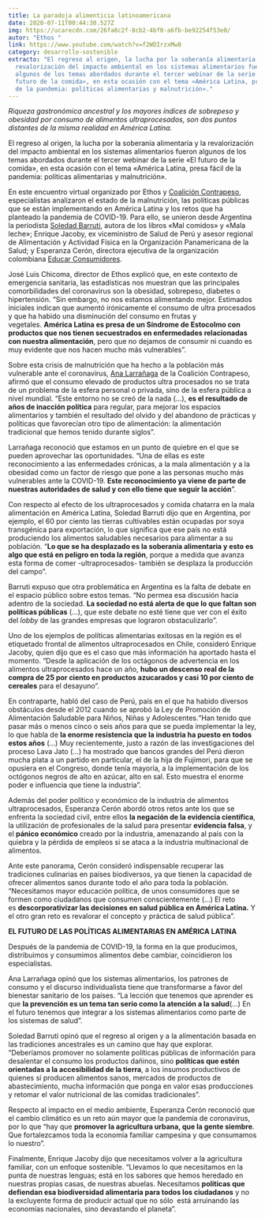 ```yaml
---
title: La paradoja alimenticia latinoamericana
date: 2020-07-11T00:44:30.527Z
img: https://ucarecdn.com/26fa8c2f-8cb2-4bf0-a6fb-be92254f53e0/
autor: "Ethos "
link: https://www.youtube.com/watch?v=f2WDIrzxMw8
category: desarrollo-sostenible
extracto: "El regreso al origen, la lucha por la soberanía alimentaria y la
  revalorización del impacto ambiental en los sistemas alimentarios fueron
  algunos de los temas abordados durante el tercer webinar de la serie «El
  futuro de la comida», en esta ocasión con el tema «América Latina, presa fácil
  de la pandemia: políticas alimentarias y malnutrición»."
---
```

*Riqueza gastronómica ancestral y los mayores índices de sobrepeso y obesidad por consumo de alimentos ultraprocesados, son dos puntos distantes de la misma realidad en América Latina.*

El regreso al origen, la lucha por la soberanía alimentaria y la revalorización del impacto ambiental en los sistemas alimentarios fueron algunos de los temas abordados durante el tercer webinar de la serie «El futuro de la comida», en esta ocasión con el tema «América Latina, presa fácil de la pandemia: políticas alimentarias y malnutrición».

En este encuentro virtual organizado por Ethos y [Coalición Contrapeso](https://coalicioncontrapeso.org/), especialistas analizaron el estado de la malnutrición, las políticas públicas que se están implementando en América Latina y los retos que ha planteado la pandemia de COVID-19. Para ello, se unieron desde Argentina la periodista [Soledad Barruti](https://twitter.com/solebarruti), autora de los libros «Mal comidos» y «Mala leche»; Enrique Jacoby, ex viceministro de Salud de Perú y asesor regional de Alimentación y Actividad Física en la Organización Panamericana de la Salud; y Esperanza Cerón, directora ejecutiva de la organización colombiana [Educar Consumidores](https://educarconsumidores.org/).

José Luis Chicoma, director de Ethos explicó que, en este contexto de emergencia sanitaria, las estadísticas nos muestran que las principales comorbilidades del coronavirus son la obesidad, sobrepeso, diabetes o hipertensión. “Sin embargo, no nos estamos alimentando mejor. Estimados iniciales indican que aumentó irónicamente el consumo de ultra procesados y que ha habido una disminución del consumo en frutas y vegetales. **América Latina es presa de un Síndrome de Estocolmo con productos que nos tienen secuestrados en enfermedades relacionadas con nuestra alimentación**, pero que no dejamos de consumir ni cuando es muy evidente que nos hacen mucho más vulnerables”. 

Sobre esta crisis de malnutrición que ha hecho a la población más vulnerable ante el coronavirus, [Ana Larrañaga](https://twitter.com/anna_larr?ref_src=twsrc%5Egoogle%7Ctwcamp%5Eserp%7Ctwgr%5Eauthor) de la Coalición Contrapeso, afirmó que el consumo elevado de productos ultra procesados no se trata de un problema de la esfera personal o privada, sino de la esfera pública a nivel mundial. “Este entorno no se creó de la nada (…), **es el resultado de años de inacción política** para regular, para mejorar los espacios alimentarios y también el resultado del olvido y del abandono de prácticas y políticas que favorecían otro tipo de alimentación: la alimentación tradicional que hemos tenido durante siglos”. 

Larrañaga reconoció que estamos en un punto de quiebre en el que se pueden aprovechar las oportunidades. “Una de ellas es este reconocimiento a las enfermedades crónicas, a la mala alimentación y a la obesidad como un factor de riesgo que pone a las personas mucho más vulnerables ante la COVID-19. **Este reconocimiento ya viene de parte de nuestras autoridades de salud y con ello tiene que seguir la acción**”.

Con respecto al efecto de los ultraprocesados y comida chatarra en la mala alimentación en América Latina, Soledad Barruti dijo que en Argentina, por ejemplo, el 60 por ciento las tierras cultivables están ocupadas por soya transgénica para exportación, lo que significa que ese país no está produciendo los alimentos saludables necesarios para alimentar a su población. “**Lo que se ha desplazado es la soberanía alimentaria y esto es algo que está en peligro en toda la región**, porque a medida que avanza esta forma de comer -ultraprocesados- también se desplaza la producción del campo”. 

Barruti expuso que otra problemática en Argentina es la falta de debate en el espacio público sobre estos temas. “No permea esa discusión hacia adentro de la sociedad. **La sociedad no está alerta de que lo que faltan son políticas públicas** (…), que este debate no esté tiene que ver con el éxito del *lobby* de las grandes empresas que lograron obstaculizarlo”. 

Uno de los ejemplos de políticas alimentarias exitosas en la región es el etiquetado frontal de alimentos ultraprocesados en Chile, consideró Enrique Jacoby, quien dijo que es el caso que más información ha aportado hasta el momento. “Desde la aplicación de los octágonos de advertencia en los alimentos ultraprocesados hace un año, **hubo un descenso real de la compra de 25 por ciento en productos azucarados y casi 10 por ciento de cereales** para el desayuno”.

En contraparte, habló del caso de Perú, país en el que ha habido diversos obstáculos desde el 2012 cuando se aprobó la Ley de Promoción de Alimentación Saludable para Niños, Niñas y Adolescentes.“Han tenido que pasar más o menos cinco o seis años para que se pueda implementar la ley, lo que habla de **la enorme resistencia que la industria ha puesto en todos estos años** (…) Muy recientemente, justo a razón de las investigaciones del proceso Lava Jato (…) ha mostrado que bancos grandes del Perú dieron mucha plata a un partido en particular, el de la hija de Fujimori, para que se opusiera en el Congreso, donde tenía mayoría, a la implementación de los octógonos negros de alto en azúcar, alto en sal. Esto muestra el enorme poder e influencia que tiene la industria”. 

Además del poder político y económico de la industria de alimentos ultraprocesados, Esperanza Cerón abordó otros retos ante los que se enfrenta la sociedad civil, entre ellos **la negación de la evidencia científica**, la utilización de profesionales de la salud para presentar **evidencia falsa**, y el **pánico económico** creado por la industria, amenazando al país con la quiebra y la pérdida de empleos si se ataca a la industria multinacional de alimentos. 

Ante este panorama, Cerón consideró indispensable recuperar las tradiciones culinarias en países biodiversos, ya que tienen la capacidad de ofrecer alimentos sanos durante todo el año para toda la población. “Necesitamos mayor educación política, de unos consumidores que se formen como ciudadanos que consumen conscientemente (…) El reto es **descorporativizar las decisiones en salud pública en América Latina.** Y el otro gran reto es revalorar el concepto y práctica de salud pública”.

**EL FUTURO DE LAS POLÍTICAS ALIMENTARIAS EN AMÉRICA LATINA**

Después de la pandemia de COVID-19, la forma en la que producimos, distribuimos y consumimos alimentos debe cambiar, coincidieron los especialistas.

Ana Larrañaga opinó que los sistemas alimentarios, los patrones de consumo y el discurso individualista tiene que transformarse a favor del bienestar sanitario de los países. “La lección que tenemos que aprender es que **la prevención es un tema tan serio como la atención a la salud**(…) En el futuro tenemos que integrar a los sistemas alimentarios como parte de los sistemas de salud”. 

Soledad Barruti opinó que el regreso al origen y a la alimentación basada en las tradiciones ancestrales es un camino que hay que explorar. “Deberíamos promover no solamente políticas públicas de información para desalentar el consumo los productos dañinos, sino **políticas que estén orientadas a la accesibilidad de la tierra**, a los insumos productivos de quienes sí producen alimentos sanos, mercados de productos de abastecimiento, mucha información que ponga en valor esas producciones y retomar el valor nutricional de las comidas tradicionales”. 

Respecto al impacto en el medio ambiente, Esperanza Cerón reconoció que el cambio climático es un reto aún mayor que la pandemia de coronavirus, por lo que “hay que **promover la agricultura urbana, que la gente siembre**. Que fortalezcamos toda la economía familiar campesina y que consumamos lo nuestro”. 

Finalmente, Enrique Jacoby dijo que necesitamos volver a la agricultura familiar, con un enfoque sostenible. “Llevamos lo que necesitamos en la punta de nuestras lenguas; está en los sabores que hemos heredado en nuestras propias casas, de nuestras abuelas. Necesitamos **políticas que defiendan esa biodiversidad alimentaria para todos los ciudadanos** y no la excluyente forma de producir actual que no sólo  está arruinando las economías nacionales, sino devastando el planeta”.